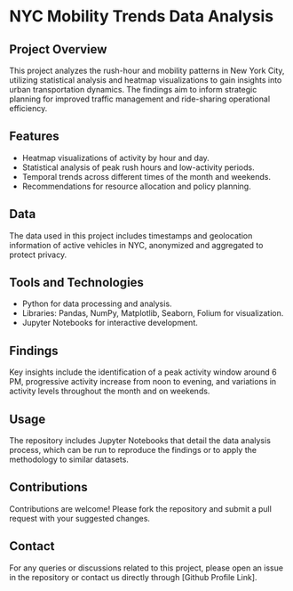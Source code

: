 # NYC Mobility Trends Data Analysis

## Project Overview
This project analyzes the rush-hour and mobility patterns in New York City, utilizing statistical analysis and heatmap visualizations to gain insights into urban transportation dynamics. The findings aim to inform strategic planning for improved traffic management and ride-sharing operational efficiency.

## Features
- Heatmap visualizations of activity by hour and day.
- Statistical analysis of peak rush hours and low-activity periods.
- Temporal trends across different times of the month and weekends.
- Recommendations for resource allocation and policy planning.

## Data
The data used in this project includes timestamps and geolocation information of active vehicles in NYC, anonymized and aggregated to protect privacy.

## Tools and Technologies
- Python for data processing and analysis.
- Libraries: Pandas, NumPy, Matplotlib, Seaborn, Folium for visualization.
- Jupyter Notebooks for interactive development.

## Findings
Key insights include the identification of a peak activity window around 6 PM, progressive activity increase from noon to evening, and variations in activity levels throughout the month and on weekends.

## Usage
The repository includes Jupyter Notebooks that detail the data analysis process, which can be run to reproduce the findings or to apply the methodology to similar datasets.

## Contributions
Contributions are welcome! Please fork the repository and submit a pull request with your suggested changes.

## Contact
For any queries or discussions related to this project, please open an issue in the repository or contact us directly through [Github Profile Link].


